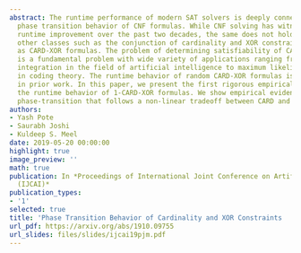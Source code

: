 ```yaml
---
abstract: The runtime performance of modern SAT solvers is deeply connected to the
  phase transition behavior of CNF formulas. While CNF solving has witnessed significant
  runtime improvement over the past two decades, the same does not hold for several
  other classes such as the conjunction of cardinality and XOR constraints, denoted
  as CARD-XOR formulas. The problem of determining satisfiability of CARD-XOR formulas
  is a fundamental problem with wide variety of applications ranging from discrete
  integration in the field of artificial intelligence to maximum likelihood decoding
  in coding theory. The runtime behavior of random CARD-XOR formulas is unexplored
  in prior work. In this paper, we present the first rigorous empirical study to characterize
  the runtime behavior of 1-CARD-XOR formulas. We show empirical evidence of a surprising
  phase-transition that follows a non-linear tradeoff between CARD and XOR constraints.
authors:
- Yash Pote
- Saurabh Joshi
- Kuldeep S. Meel
date: 2019-05-20 00:00:00
highlight: true
image_preview: ''
math: true
publication: In *Proceedings of International Joint Conference on Artificial Intelligence
  (IJCAI)*
publication_types:
- '1'
selected: true
title: 'Phase Transition Behavior of Cardinality and XOR Constraints  '
url_pdf: https://arxiv.org/abs/1910.09755
url_slides: files/slides/ijcai19pjm.pdf
---
```


